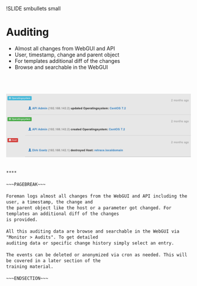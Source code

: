 !SLIDE smbullets small
# Auditing

* Almost all changes from WebGUI and API
* User, timestamp, change and parent object
* For templates additional diff of the changes
* Browse and searchable in the WebGUI

<div style="text-align:right">
<img src="./_images/foreman_auditing.png" style="float: right, max-width:200px; max-height: 250px; width: auto; height: auto; margin-top: 50px; margin-right: 151px" alt="Foreman Auditing"/>
</div>

~~~SECTION:handouts~~~

****

~~~PAGEBREAK~~~

Foreman logs almost all changes from the WebGUI and API including the user, a timestamp, the change and
the parent object like the host or a parameter got changed. For templates an additional diff of the changes
is provided.

All this auditing data are browse and searchable in the WebGUI via "Monitor > Audits". To get detailed
auditing data or specific change history simply select an entry.

The events can be deleted or anonymized via cron as needed. This will be covered in a later section of the
training material.

~~~ENDSECTION~~~
